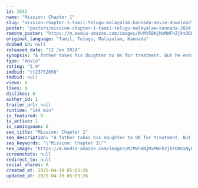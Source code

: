 ```yaml
---
id: 3553
name: "Mission: Chapter 1"
slug: "mission-chapter-1-tamil-telugu-malayalam-kannada-movie-download"
poster: "posters/mission-chapter-1-tamil-telugu-malayalam-kannada-2024.jpg"
remote_poster: "https://m.media-amazon.com/images/M/MV5BNjMxMWFhZjktODExNy00M2QxLTkxNDEtOGUzZTY3MDYzYjBhXkEyXkFqcGc@._V1_SX300.jpg"
original_language: "Tamil, Telugu, Malayalam, Kannada"
dubbed_in: null
released_date: "12 Jan 2024"
synopsis: "A father takes his daughter to UK for treatment. But he ends up in trouble. What happens next ?"
type: "movie"
rating: "5.9"
imdbid: "tt23752056"
tmdbid: null
views: 0
likes: 0
dislikes: 0
author_id: 1
trailer_url: null
runtime: "144 min"
is_featured: 0
is_active: 1
is_comingsoon: 0
seo_title: "Mission: Chapter 1"
seo_description: "A father takes his daughter to UK for treatment. But he ends up in trouble. What happens next ?"
seo_keywords: "\"Mission: Chapter 1\""
seo_image: "https://m.media-amazon.com/images/M/MV5BNjMxMWFhZjktODExNy00M2QxLTkxNDEtOGUzZTY3MDYzYjBhXkEyXkFqcGc@._V1_SX300.jpg"
screenshots: null
redirect_to: null
social_shares: 0
created_at: 2025-04-19 05:03:26
updated_at: 2025-04-19 05:03:26
---
```



